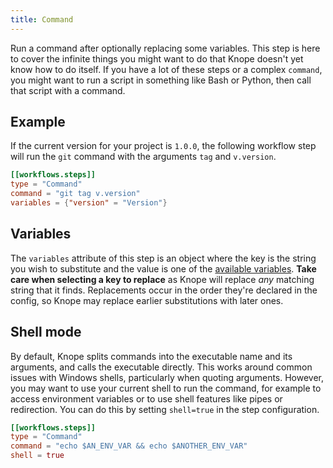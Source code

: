 ```yaml
---
title: Command
---
```


Run a command after optionally replacing some variables.
This step is here to cover the infinite things you might want to do that Knope doesn't yet know how to do itself.
If you have a lot of these steps or a complex `command`,
you might want to run a script in something like Bash or Python,
then call that script with a command.

## Example

If the current version for your project is `1.0.0`,
the following workflow step will run the `git` command with the arguments `tag` and `v.version`.

```toml
[[workflows.steps]]
type = "Command"
command = "git tag v.version"
variables = {"version" = "Version"}
```

## Variables

The `variables` attribute of this step is an object where the key is the string you wish to substitute
and the value is one of the [available variables](/reference/config-file/variables).
**Take care when selecting a key to replace** as Knope will replace _any_ matching string that it finds.
Replacements occur in the order they're declared in the config,
so Knope may replace earlier substitutions with later ones.

## Shell mode

By default, Knope splits commands into the executable name and its arguments, and calls the executable directly.
This works around common issues with Windows shells, particularly when quoting arguments.
However, you may want to use your current shell to run the command, for example to access environment variables or
to use shell features like pipes or redirection. You can do this by setting `shell=true` in the step configuration.

```toml
[[workflows.steps]]
type = "Command"
command = "echo $AN_ENV_VAR && echo $ANOTHER_ENV_VAR"
shell = true
```
